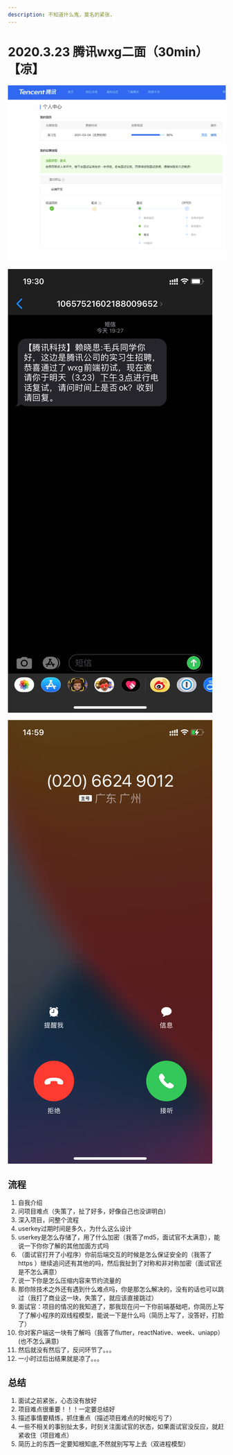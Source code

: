 ```yaml
---
description: 不知道什么鬼，莫名的紧张，
---
```


# 2020.3.23 腾讯wxg二面（30min）【凉】

![](../../.gitbook/assets/image%20%28103%29.png)

![](../../.gitbook/assets/image%20%28104%29.png)

![](../../.gitbook/assets/image%20%28105%29.png)

## 流程

1. 自我介绍
2. 问项目难点（失策了，扯了好多，好像自己也没讲明白）
3. 深入项目，问整个流程
4. userkey过期时间是多久，为什么这么设计
5. userkey是怎么存储了，用了什么加密（我答了md5，面试官不太满意），能说一下你你了解的其他加面方式吗
6. （面试官打开了小程序）你前后端交互的时候是怎么保证安全的（我答了https ）继续追问还有其他的吗，然后我扯到了对称和非对称加密（面试官还是不怎么满意）
7. 说一下你是怎么压缩内容来节约流量的
8. 那你除技术之外还有遇到什么难点吗，你是那怎么解决的，没有的话也可以跳过（我打了商业这一块，失策了，就应该直接跳过）
9. 面试官：项目的情况的我知道了，那我现在问一下你前端基础吧，你简历上写了了解小程序的双线程模型，能说一下是什么吗（简历上写了，没答好，打脸了）
10. 你对客户端这一块有了解吗（我答了flutter，reactNative、week、uniapp）\(也不怎么满意\)
11. 然后就没有然后了，反问环节了。。。
12. 一小时过后出结果就是凉了。。。

## 总结

1. 面试之前紧张，心态没有放好
2. 项目难点很重要！！！一定要总结好
3. 描述事情要精炼，抓住重点（描述项目难点的时候吃亏了）
4. 一些不相关的事别扯太多，时刻关注面试官的状态，如果面试官没反应，就赶紧收住（项目难点）
5. 简历上的东西一定要知根知底,不然就别写写上去（双进程模型）





